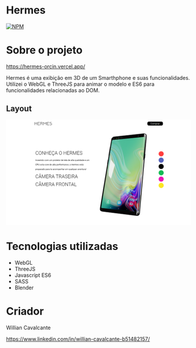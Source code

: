 # Hermes
[![NPM](https://img.shields.io/npm/l/react)](https://github.com/wpcavalcante/Hermes/blob/master/LICENCE) 

# Sobre o projeto

https://hermes-orcin.vercel.app/

Hermes é uma exibição em 3D de um Smarthphone e suas funcionalidades. Utilizei o WebGL e ThreeJS para animar o modelo e ES6 para funcionalidades relacionadas ao DOM.


## Layout 
![Web 1](https://github.com/wpcavalcante/Assets/blob/main/hermes.png)



# Tecnologias utilizadas
- WebGL
- ThreeJS
- Javascript ES6
- SASS
- Blender



# Criador

Willian Cavalcante

https://www.linkedin.com/in/willian-cavalcante-b51482157/

